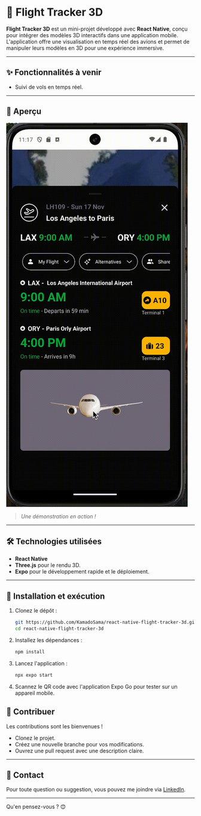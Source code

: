 # 🛫 Flight Tracker 3D  

**Flight Tracker 3D** est un mini-projet développé avec **React Native**, conçu pour intégrer des modèles 3D interactifs dans une application mobile. L'application offre une visualisation en temps réel des avions et permet de manipuler leurs modèles en 3D pour une expérience immersive.  

---

## ✨ Fonctionnalités à venir 
- Suivi de vols en temps réel.  
---

## 📸 Aperçu  
![Flight Tracker 3D](./assets/images/demo.gif)  
> *Une démonstration en action !*  

---

## 🛠️ Technologies utilisées  
- **React Native**  
- **Three.js** pour le rendu 3D.  
- **Expo** pour le développement rapide et le déploiement.  

---

## 🚀 Installation et exécution  

1. Clonez le dépôt :  
   ```bash
   git https://github.com/KamadoSama/react-native-flight-tracker-3d.git
   cd react-native-flight-tracker-3d
   ```  

2. Installez les dépendances :  
   ```bash
   npm install
   ```  

3. Lancez l'application :  
   ```bash
   npx expo start
   ```  

4. Scannez le QR code avec l'application Expo Go pour tester sur un appareil mobile.  



## 🎉 Contribuer  
Les contributions sont les bienvenues !  
- Clonez le projet.  
- Créez une nouvelle branche pour vos modifications.  
- Ouvrez une pull request avec une description claire.  

---

## 📧 Contact  
Pour toute question ou suggestion, vous pouvez me joindre via [LinkedIn](https://www.linkedin.com/in/gnomblehi-ben-arthur-taho-5a05121a3/).  

---

Qu'en pensez-vous ? 😊